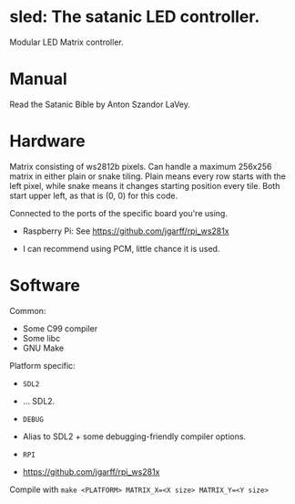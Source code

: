 # sled: The satanic LED controller.

Modular LED Matrix controller.

# Manual
Read the Satanic Bible by Anton Szandor LaVey.

# Hardware

Matrix consisting of ws2812b pixels.
Can handle a maximum 256x256 matrix in either plain or snake tiling.
Plain means every row starts with the left pixel, while snake means it changes starting position every tile.
Both start upper left, as that is (0, 0) for this code. 

Connected to the ports of the specific board you're using.

* Raspberry Pi: See https://github.com/jgarff/rpi_ws281x
 - I can recommend using PCM, little chance it is used.

# Software

Common: 
* Some C99 compiler
* Some libc
* GNU Make

Platform specific:

* `SDL2`
 - ... SDL2.

* `DEBUG`
 - Alias to SDL2 + some debugging-friendly compiler options.

* `RPI`
 - https://github.com/jgarff/rpi_ws281x


Compile with `make <PLATFORM> MATRIX_X=<X size> MATRIX_Y=<Y size>`
